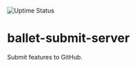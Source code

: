 ![Uptime Status](https://img.shields.io/uptimerobot/status/m784399959-467da4da65aaf6a67e86affc)

# ballet-submit-server

Submit features to GitHub.


